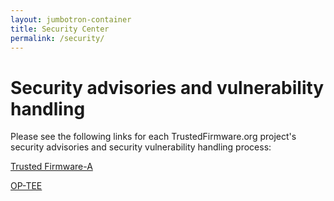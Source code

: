 ```yaml
---
layout: jumbotron-container
title: Security Center
permalink: /security/
---
```

# Security advisories and vulnerability handling

Please see the following links for each TrustedFirmware.org project's security advisories and security vulnerability handling process:

[Trusted Firmware-A](https://tf-a.docs.trustedfirmware.org/en/latest/process/security.html)

[OP-TEE](https://www.op-tee.org/security-advisories/)
